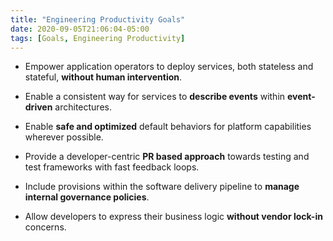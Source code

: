 ```yaml
---
title: "Engineering Productivity Goals"
date: 2020-09-05T21:06:04-05:00
tags: [Goals, Engineering Productivity]
---
```

 * Empower application operators to deploy services, both stateless and stateful, **without human intervention**.

* Enable a consistent way for services to **describe events** within **event-driven** architectures.
* Enable **safe and optimized** default behaviors for platform capabilities wherever possible.
* Provide a developer-centric **PR based approach** towards testing and test frameworks with fast feedback loops.
* Include provisions within the software delivery pipeline to **manage internal governance policies**.
* Allow developers to express their business logic **without vendor lock-in** concerns.